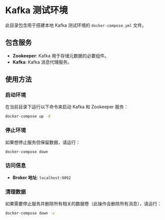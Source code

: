 # Kafka 测试环境

此目录包含用于搭建本地 Kafka 测试环境的 `docker-compose.yml` 文件。

## 包含服务

- **Zookeeper**: Kafka 用于存储元数据的必要组件。
- **Kafka**: Kafka 消息代理服务。

## 使用方法

### 启动环境

在当前目录下运行以下命令来启动 Kafka 和 Zookeeper 服务：

```bash
docker-compose up -d
```

### 停止环境

如果想停止服务但保留数据，请运行：

```bash
docker-compose down
```

### 访问信息

- **Broker 地址**: `localhost:9092`

### 清理数据

如果需要停止服务并删除所有相关的数据卷（此操作会删除所有消息），请运行：

```bash
docker-compose down -v
```